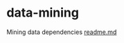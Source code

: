 # data-mining
Mining data dependencies
[readme.md](https://github.com/Choi1234567/data-mining/files/10252649/readme.md)
